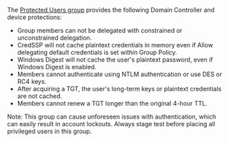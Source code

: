 The [Protected Users group](https://docs.microsoft.com/en-us/windows-server/security/credentials-protection-and-management/protected-users-security-group) provides the following Domain Controller and device protections:
- Group members can not be delegated with constrained or unconstrained delegation.
- CredSSP will not cache plaintext credentials in memory even if Allow delegating default credentials is set within Group Policy.
- Windows Digest will not cache the user's plaintext password, even if Windows Digest is enabled.
- Members cannot authenticate using NTLM authentication or use DES or RC4 keys.
- After acquiring a TGT, the user's long-term keys or plaintext credentials are not cached.
- Members cannot renew a TGT longer than the original 4-hour TTL.

Note: This group can cause unforeseen issues with authentication, which can easily result in account lockouts. Always stage test before placing all privileged users in this group.